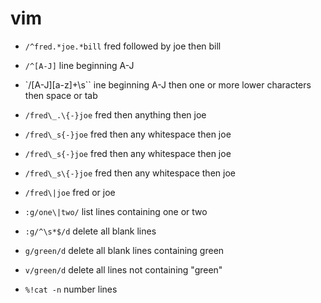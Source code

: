 # vim
* `/^fred.*joe.*bill` fred followed by joe then bill
* `/^[A-J]` line beginning A-J
* `/[A-J][a-z]\+\s\`` ine beginning A-J then one or more lower characters then space or tab
* `/fred\_.\{-}joe` fred then anything then joe
* `/fred\_s{-}joe` fred then any whitespace then joe
* `/fred\_s{-}joe` fred then any whitespace then joe
* `/fred\_s\{-}joe` fred then any whitespace then joe
* `/fred\|joe` fred or joe

* `:g/one\|two/` list lines containing one or two
* `:g/^\s*$/d` delete all blank lines
* `g/green/d` delete all blank lines containing green
* `v/green/d` delete all lines not containing "green"

* `%!cat -n` number lines

